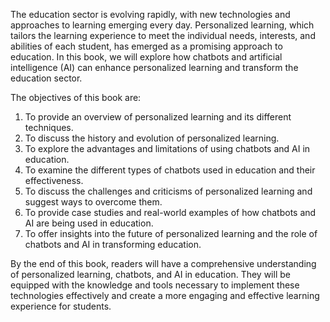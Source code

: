

The education sector is evolving rapidly, with new technologies and approaches to learning emerging every day. Personalized learning, which tailors the learning experience to meet the individual needs, interests, and abilities of each student, has emerged as a promising approach to education. In this book, we will explore how chatbots and artificial intelligence (AI) can enhance personalized learning and transform the education sector.

The objectives of this book are:

1. To provide an overview of personalized learning and its different techniques.
2. To discuss the history and evolution of personalized learning.
3. To explore the advantages and limitations of using chatbots and AI in education.
4. To examine the different types of chatbots used in education and their effectiveness.
5. To discuss the challenges and criticisms of personalized learning and suggest ways to overcome them.
6. To provide case studies and real-world examples of how chatbots and AI are being used in education.
7. To offer insights into the future of personalized learning and the role of chatbots and AI in transforming education.

By the end of this book, readers will have a comprehensive understanding of personalized learning, chatbots, and AI in education. They will be equipped with the knowledge and tools necessary to implement these technologies effectively and create a more engaging and effective learning experience for students.
